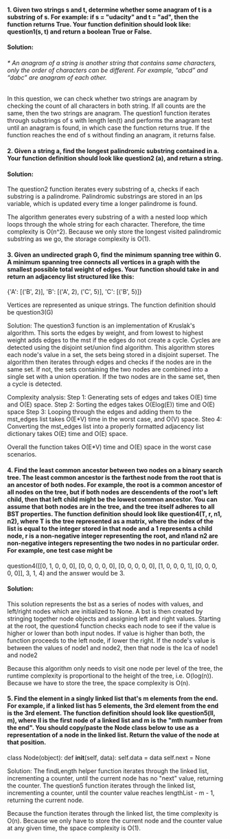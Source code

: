 #### 1.	Given two strings s and t, determine whether some anagram of t is a substring of s. For example: if s = "udacity" and t = "ad", then the function returns True. Your function definition should look like: question1(s, t) and return a boolean True or False.

#### Solution: 
###### * An anagram of a string is another string that contains same characters, only the order of characters can be different. For example, “abcd” and “dabc” are anagram of each other.

In this question, we can check whether two strings are anagram by checking the count of all characters in both string. If all counts are the same, then the two strings are anagram. The question1 function iterates through substrings of s with length len(t) and performs the anagram test until an anagram is found, in which case the function returns true. If the function reaches the end of s without finding an anagram, it returns false.

#### 2.	Given a string a, find the longest palindromic substring contained in a. Your function definition should look like question2 (a), and return a string.

#### Solution: 
The question2 function iterates every substring of a, checks if each substring is a palindrome. Palindromic substrings are stored in an lps variable, which is updated every time a longer palindrome is found.

The algorithm generates every substring of a with a nested loop which loops through the whole string for each character. Therefore, the time complexity is O(n^2). Because we only store the longest visited palindromic substring as we go, the storage complexity is O(1).

#### 3.	Given an undirected graph G, find the minimum spanning tree within G. A minimum spanning tree connects all vertices in a graph with the smallest possible total weight of edges. Your function should take in and return an adjacency list structured like this:
{'A': [('B', 2)],
 'B': [('A', 2), ('C', 5)], 
 'C': [('B', 5)]}

Vertices are represented as unique strings. The function definition should be question3(G)

Solution: The question3 function is an implementation of Kruslak's algorithm. This sorts the edges by weight, and from lowest to highest weight adds edges to the mst if the edges do not create a cycle. Cycles are detected using the disjoint set/union find algorithm. This algorithm stores each node's value in a set, the sets being stored in a disjoint superset. The algorithm then iterates through edges and checks if the nodes are in the same set. If not, the sets containing the two nodes are combined into a single set with a union operation. If the two nodes are in the same set, then a cycle is detected.

Complexity analysis:
Step 1: Generating sets of edges and takes O(E) time and O(E) space.
Step 2: Sorting the edges takes O(Elog(E)) time and O(E) space
Step 3: Looping through the edges and adding them to the mst_edges list takes O(E*V) time in the worst case, and O(V) space.
Steo 4: Converting the mst_edges list into a properly formatted adjacency list dictionary takes O(E) time and O(E) space.

Overall the function takes O(E*V) time and O(E) space in the worst case scenarios.

#### 4.	Find the least common ancestor between two nodes on a binary search tree. The least common ancestor is the farthest node from the root that is an ancestor of both nodes. For example, the root is a common ancestor of all nodes on the tree, but if both nodes are descendents of the root's left child, then that left child might be the lowest common ancestor. You can assume that both nodes are in the tree, and the tree itself adheres to all BST properties. The function definition should look like question4(T, r, n1, n2), where T is the tree represented as a matrix, where the index of the list is equal to the integer stored in that node and a 1 represents a child node, r is a non-negative integer representing the root, and n1and n2 are non-negative integers representing the two nodes in no particular order. For example, one test case might be
question4([[0, 1, 0, 0, 0],
           [0, 0, 0, 0, 0],
           [0, 0, 0, 0, 0],
           [1, 0, 0, 0, 1],
           [0, 0, 0, 0, 0]],
          3,
          1,
          4)
and the answer would be 3.

#### Solution: 
This solution represents the bst as a series of nodes with values, and left/right nodes which are initialized to None. A bst is then created by stringing together node objects and assigning left and right values. Starting at the root, the question4 function checks each node to see if the value is higher or lower than both input nodes. If value is higher than both, the function proceeds to the left node, if lower the right. If the node's value is between the values of node1 and node2, then that node is the lca of node1 and node2

Because this algorithm only needs to visit one node per level of the tree, the runtime complexity is proportional to the height of the tree, i.e. O(log(n)). Because we have to store the tree, the space complexity is O(n).

#### 5.	Find the element in a singly linked list that's m elements from the end. For example, if a linked list has 5 elements, the 3rd element from the end is the 3rd element. The function definition should look like question5(ll, m), where ll is the first node of a linked list and m is the "mth number from the end". You should copy/paste the Node class below to use as a representation of a node in the linked list. Return the value of the node at that position.
class Node(object):
  def __init__(self, data):
    self.data = data
    self.next = None

Solution: The findLength helper function iterates through the linked list, incrementing a counter, until the current node has no "next" value, returning the counter. The question5 function iterates through the linked list, incrementing a counter, until the counter value reaches lengthList - m - 1, returning the current node.

Because the function iterates through the linked list, the time complexity is O(n). Because we only have to store the current node and the counter value at any given time, the space complexity is O(1).


